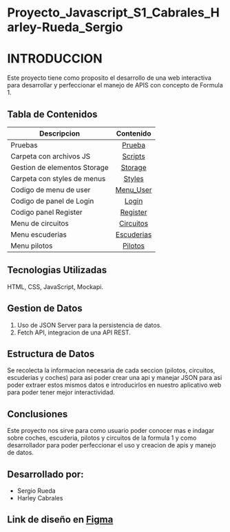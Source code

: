# Proyecto_Javascript_S1_Cabrales_Harley-Rueda_Sergio


# INTRODUCCION 

Este proyecto tiene como proposito el desarrollo de una web interactiva para desarrollar y perfeccionar el manejo de APIS con concepto de Formula 1.



## Tabla de Contenidos 


| Descripcion            | Contenido                                                                                                                        |
| -----------------------|:-------------------------------------:                                                                                           |
| Pruebas                | [Prueba](https://github.com/harleyyefreycabralesvargas/Proyecto_Javascript_S1_CabralesHarley_RuedaSergio/tree/master/prueba%20xd)|
| Carpeta con archivos JS| [Scripts](https://github.com/harleyyefreycabralesvargas/Proyecto_Javascript_S1_CabralesHarley_RuedaSergio/tree/master/scripts)   |
| Gestion de elementos Storage| [Storage](https://github.com/harleyyefreycabralesvargas/Proyecto_Javascript_S1_CabralesHarley_RuedaSergio/tree/master/storage)|
| Carpeta con styles de menus| [Styles](https://github.com/harleyyefreycabralesvargas/Proyecto_Javascript_S1_CabralesHarley_RuedaSergio/tree/master/styles)  |
| Codigo de menu de user | [Menu_User](https://github.com/harleyyefreycabralesvargas/Proyecto_Javascript_S1_CabralesHarley_RuedaSergio/blob/master/menu_opciones_user.html)|
| Codigo de panel de Login| [Login](https://github.com/harleyyefreycabralesvargas/Proyecto_Javascript_S1_CabralesHarley_RuedaSergio/blob/master/index_login.html)
| Codigo panel Register| [Register](https://github.com/harleyyefreycabralesvargas/Proyecto_Javascript_S1_CabralesHarley_RuedaSergio/blob/master/index_register.html)|
| Menu de circuitos| [Circuitos](https://github.com/harleyyefreycabralesvargas/Proyecto_Javascript_S1_CabralesHarley_RuedaSergio/blob/master/menu_circuitos.html)   |
| Menu escuderias| [Escuderias](https://github.com/harleyyefreycabralesvargas/Proyecto_Javascript_S1_CabralesHarley_RuedaSergio/blob/master/menu_escuderias.html)|
| Menu pilotos| [Pilotos](https://github.com/harleyyefreycabralesvargas/Proyecto_Javascript_S1_CabralesHarley_RuedaSergio/blob/master/menu_pilotos.html)  |



## Tecnologias Utilizadas

HTML, CSS, JavaScript, Mockapi.


## Gestion de Datos 

1. Uso de JSON Server para la persistencia de datos. 
2. Fetch API, integracion de una API REST. 


## Estructura de Datos 

Se recolecta la informacion necesaria de cada seccion (pilotos, circuitos, escuderias y coches) para asi poder crear una api y manejar JSON para asi poder extraer estos mismos datos e introducirlos en nuestro aplicativo web para poder tener mejor interactividad. 

## Conclusiones 

Este proyecto nos sirve para como usuario poder conocer mas e indagar sobre coches, escuderia, pilotos y circuitos de la formula 1 y como desarrollador para poder perfeccionar el uso y creacion de apis y manejo de datos.


## Desarrollado por: 

- Sergio Rueda
- Harley Cabrales


## Link de diseño en [Figma](https://www.figma.com/design/6JL5rJOeXdFt8yYFJYjSbE/javascript?node-id=0-1&p=f&t=GHbUAyzlFCw7fNCn-0)
